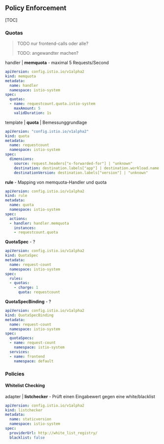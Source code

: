 ## Policy Enforcement

[TOC]

### Quotas

> TODO nur frontend-calls oder alle?
>
> TODO: angewandter machen?

handler | **memquota** - maximal 5 Requests/Second

```yaml
apiVersion: config.istio.io/v1alpha2
kind: memquota
metadata:
  name: handler
  namespace: istio-system
spec:
  quotas:
  - name: requestcount.quota.istio-system
    maxAmount: 5
    validDuration: 1s
```
template | **quota** | Bemessunggrundlage

```yaml
apiVersion: "config.istio.io/v1alpha2"
kind: quota
metadata:
  name: requestcount
  namespace: istio-system
spec:
  dimensions:
    source: request.headers["x-forwarded-for"] | "unknown"
    destination: destination.labels["app"] | destination.workload.name | "unknown"
    destinationVersion: destination.labels["version"] | "unknown"
```

**rule** - Mapping von memquota-Handler und quota 

```yaml
apiVersion: config.istio.io/v1alpha2
kind: rule
metadata:
  name: quota
  namespace: istio-system
spec:
  actions:
  - handler: handler.memquota
    instances:
    - requestcount.quota
```

**QuotaSpec** - ?

```yaml
apiVersion: config.istio.io/v1alpha2
kind: QuotaSpec
metadata:
  name: request-count
  namespace: istio-system
spec:
  rules:
  - quotas:
    - charge: 1
      quota: requestcount
```

**QuotaSpecBinding** - ?

```yaml
apiVersion: config.istio.io/v1alpha2
kind: QuotaSpecBinding
metadata:
  name: request-count
  namespace: istio-system
spec:
  quotaSpecs:
  - name: request-count
    namespace: istio-system
  services:
  - name: frontend
    namespace: default
```



### Policies

#### Whitelist Checking

adapter | **listchecker** - Prüft einen Eingabewert gegen eine white/blacklist

```yaml
apiVersion: config.istio.io/v1alpha2
kind: listchecker
metadata:
  name: staticversion
  namespace: istio-system
spec:
  providerUrl: http://white_list_registry/
  blacklist: false
```

